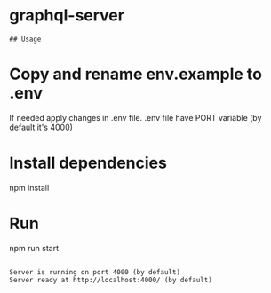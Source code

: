 # graphql-server

```
## Usage

```
# Copy and rename env.example to .env
If needed apply changes in .env file.
.env file have PORT variable (by default it's 4000)

# Install dependencies
npm install

# Run
npm run start

```

Server is running on port 4000 (by default)
Server ready at http://localhost:4000/ (by default)
